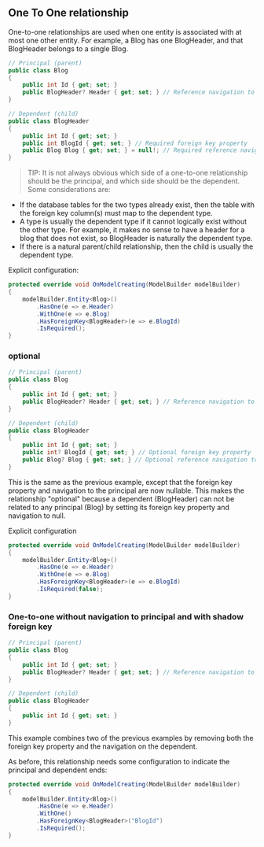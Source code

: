 ## One To One relationship

One-to-one relationships are used when one entity is associated with at most one other entity. For example, a Blog has one BlogHeader, and that BlogHeader belongs to a single Blog.

```csharp
// Principal (parent)
public class Blog
{
    public int Id { get; set; }
    public BlogHeader? Header { get; set; } // Reference navigation to dependent
}

// Dependent (child)
public class BlogHeader
{
    public int Id { get; set; }
    public int BlogId { get; set; } // Required foreign key property
    public Blog Blog { get; set; } = null!; // Required reference navigation to principal
}
```

> TIP: It is not always obvious which side of a one-to-one relationship should be the principal, and which side should be the dependent. Some considerations are:

- If the database tables for the two types already exist, then the table with the foreign key column(s) must map to the dependent type.
- A type is usually the dependent type if it cannot logically exist without the other type. For example, it makes no sense to have a header for a blog that does not exist, so BlogHeader is naturally the dependent type.
- If there is a natural parent/child relationship, then the child is usually the dependent type.

Explicit configuration:

```csharp
protected override void OnModelCreating(ModelBuilder modelBuilder)
{
    modelBuilder.Entity<Blog>()
        .HasOne(e => e.Header)
        .WithOne(e => e.Blog)
        .HasForeignKey<BlogHeader>(e => e.BlogId)
        .IsRequired();
}
```

### optional

```csharp
// Principal (parent)
public class Blog
{
    public int Id { get; set; }
    public BlogHeader? Header { get; set; } // Reference navigation to dependent
}

// Dependent (child)
public class BlogHeader
{
    public int Id { get; set; }
    public int? BlogId { get; set; } // Optional foreign key property
    public Blog? Blog { get; set; } // Optional reference navigation to principal
}
```

This is the same as the previous example, except that the foreign key property and navigation to the principal are now nullable. This makes the relationship "optional" because a dependent (BlogHeader) can not be related to any principal (Blog) by setting its foreign key property and navigation to null.

Explicit configuration

```csharp
protected override void OnModelCreating(ModelBuilder modelBuilder)
{
    modelBuilder.Entity<Blog>()
        .HasOne(e => e.Header)
        .WithOne(e => e.Blog)
        .HasForeignKey<BlogHeader>(e => e.BlogId)
        .IsRequired(false);
}
```

### One-to-one without navigation to principal and with shadow foreign key

```csharp
// Principal (parent)
public class Blog
{
    public int Id { get; set; }
    public BlogHeader? Header { get; set; } // Reference navigation to dependent
}

// Dependent (child)
public class BlogHeader
{
    public int Id { get; set; }
}
```

This example combines two of the previous examples by removing both the foreign key property and the navigation on the dependent.

As before, this relationship needs some configuration to indicate the principal and dependent ends:

```csharp
protected override void OnModelCreating(ModelBuilder modelBuilder)
{
    modelBuilder.Entity<Blog>()
        .HasOne(e => e.Header)
        .WithOne()
        .HasForeignKey<BlogHeader>("BlogId")
        .IsRequired();
}
```
